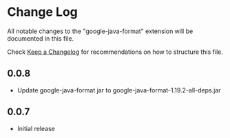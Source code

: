 # Change Log

All notable changes to the "google-java-format" extension will be documented in this file.

Check [Keep a Changelog](http://keepachangelog.com/) for recommendations on how to structure this file.

## 0.0.8
- Update google-java-format jar to google-java-format-1.19.2-all-deps.jar

## 0.0.7
- Initial release